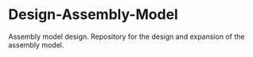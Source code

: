# Design-Assembly-Model
Assembly model design. Repository for the design and expansion of the assembly model.
